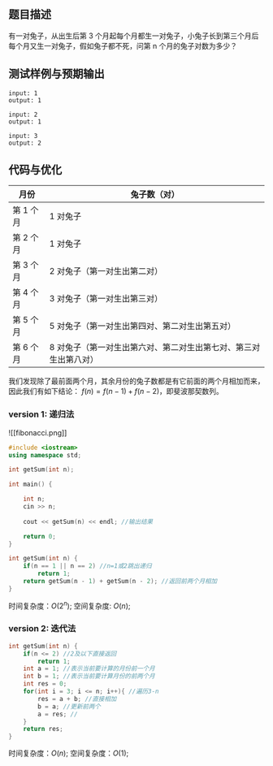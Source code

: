 ## 题目描述
有一对兔子，从出生后第 3 个月起每个月都生一对兔子，小兔子长到第三个月后每个月又生一对兔子，假如兔子都不死，问第 n 个月的兔子对数为多少？

## 测试样例与预期输出
```
input: 1
output: 1

input: 2
output: 1

input: 3
output: 2
```

## 代码与优化

| 月份   | 兔子数（对）                           |
|------|----------------------------------|
| 第 1 个月 | 1 对兔子                             |
| 第 2 个月 | 1 对兔子                             |
| 第 3 个月 | 2 对兔子（第一对生出第二对）                   |
| 第 4 个月 | 3 对兔子（第一对生出第三对）                   |
| 第 5 个月 | 5 对兔子（第一对生出第四对、第二对生出第五对）          |
| 第 6 个月 | 8 对兔子（第一对生出第六对、第二对生出第七对、第三对生出第八对） |

我们发现除了最前面两个月，其余月份的兔子数都是有它前面的两个月相加而来，因此我们有如下结论： $f(n)=f(n-1)+f(n-2)$，即斐波那契数列。

### version 1: 递归法
![[fibonacci.png]]

```cpp
#include <iostream>
using namespace std;

int getSum(int n);

int main() {

	int n;
	cin >> n;
    
	cout << getSum(n) << endl; //输出结果

	return 0;
}

int getSum(int n) {
    if(n == 1 || n == 2) //n=1或2跳出递归
        return 1;
    return getSum(n - 1) + getSum(n - 2); //返回前两个月相加
}

```

时间复杂度：$O(2^n)$;
空间复杂度: $O(n)$;

### version 2: 迭代法
```cpp
int getSum(int n) {
    if(n <= 2) //2及以下直接返回
        return 1;
    int a = 1; //表示当前要计算的月份前一个月
    int b = 1; //表示当前要计算月份的前两个月
    int res = 0; 
    for(int i = 3; i <= n; i++){ //遍历3-n
        res = a + b; //直接相加
        b = a; //更新前两个
        a = res; //
    }
    return res;
}

```

时间复杂度：$O(n)$;
空间复杂度：$O(1)$;